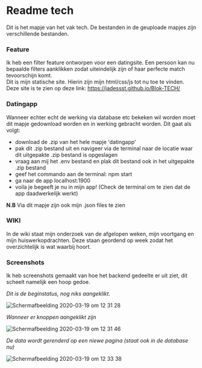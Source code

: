 # Readme tech
Dit is het mapje van het vak tech. De bestanden in de geuploade mapjes zijn verschillende bestanden.

### Feature
Ik heb een filter feature ontworpen voor een datingsite. Een persoon kan nu bepaalde filters aanklikken zodat uiteindelijk zijn of haar perfecte match tevoorschijn komt.  
Dit is mijn statische site. Hierin zijn mijn html/css/js tot nu toe te vinden. Deze site is te zien op deze link: https://jadessst.github.io/Blok-TECH/ 

### Datingapp
Wanneer echter echt de werking via database etc bekeken wil worden moet dit mapje gedownload worden en in werking gebracht worden. Dit gaat als volgt:

- download de .zip van het hele mapje 'datingapp'  
- pak dit .zip bestand uit en navigeer via de terminal naar de locatie waar dit uitgepakte .zip bestand is opgeslagen  
- vraag aan mij het .env bestand en plak dit bestand ook in het uitgepakte .zip bestand  
- geef het commando aan de terminal: npm start  
- ga naar de app localhost:1900  
- voila je begeeft je nu in mijn app! (Check de terminal om te zien dat de app daadwerkelijk werkt)  

**N.B** Via dit mapje zijn ook mijn .json files te zien

### WIKI
In de wiki staat mijn onderzoek van de afgelopen weken, mijn voortgang en mijn huiswerkopdrachten. Deze staan geordend op week zodat het overzichtelijk is wat waarbij hoort.

### Screenshots
Ik heb screenshots gemaakt van hoe het backend gedeelte er uit ziet, dit scheelt namelijk een hoop gedoe. 

_Dit is de beginstatus, nog niks aangeklikt._

![Schermafbeelding 2020-03-19 om 12 31 28](https://user-images.githubusercontent.com/24520560/77089017-8fe8c980-6a05-11ea-8a14-e12b55cca922.png)

_Wanneer er knoppen aangeklikt zijn_

![Schermafbeelding 2020-03-19 om 12 31 46](https://user-images.githubusercontent.com/24520560/77089860-a6dbeb80-6a06-11ea-9494-c575df72a81c.png)

_De data wordt gerenderd op een niewe pagina (staat ook in de database nu)_

![Schermafbeelding 2020-03-19 om 12 33 38](https://user-images.githubusercontent.com/24520560/77089864-a80d1880-6a06-11ea-9153-9237e714a9e9.png)
